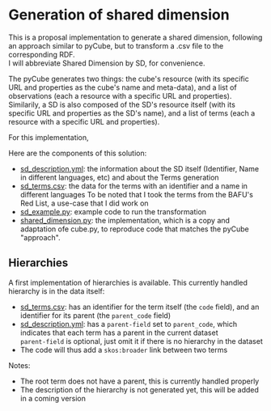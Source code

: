 # Generation of shared dimension
This is a proposal implementation to generate a shared dimension, following an approach similar to pyCube, but to transform a .csv file to the corresponding RDF.  
I will abbreviate Shared Dimension by SD, for convenience.  

The pyCube generates two things: the cube's resource (with its specific URL and properties as the cube's name and meta-data), and a list of observations (each a resource with a specific URL and properties).  
Similarily, a SD is also composed of the SD's resource itself (with its specific URL and properties as the SD's name), and a list of terms (each a resource with a specific URL and properties).  

For this implementation, 

Here are the components of this solution:
- [sd_description.yml](sd_description.yml): the information about the SD itself (Identifier, Name in different languages, etc) and about the Terms generation
- [sd_terms.csv](sd_terms.csv): the data for the terms with an identifier and a name in different languages
To be noted that I took the terms from the BAFU's Red List, a use-case that I did work on
- [sd_example.py](sd_example.py): example code to run the transformation
- [shared_dimension.py](shared_dimension.py): the implementation, which is a copy and adaptation ofe cube.py, to reproduce code that matches the pyCube "approach".
  
## Hierarchies
A first implementation of hierarchies is available.
This currently handled hierarchy is in the data itself:
- [sd_terms.csv](sd_terms.csv): has an identifier for the term itself (the `code` field), and an identifier for its parent (the `parent_code` field)
- [sd_description.yml](sd_description.yml): has a `parent-field` set to `parent_code`, which indicates that each term has a parent in the current dataset  
`parent-field` is optional, just omit it if there is no hierarchy in the dataset
- The code will thus add a `skos:broader` link between two terms

Notes: 
- The root term does not have a parent, this is currently handled properly  
- The description of the hierarchy is not generated yet, this will be added in a coming version
